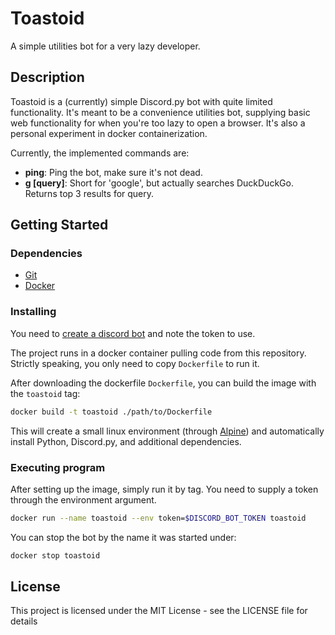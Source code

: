 # Toastoid

A simple utilities bot for a very lazy developer.

## Description

Toastoid is a (currently) simple Discord.py bot with quite limited functionality. It's meant to be a convenience utilities bot, supplying basic web functionality for when you're too lazy to open a browser. It's also a personal experiment in docker containerization.

Currently, the implemented commands are:
- **ping**: Ping the bot, make sure it's not dead.
- **g [query]**: Short for 'google', but actually searches DuckDuckGo. Returns top 3 results for query.

## Getting Started

### Dependencies

* [Git](https://git-scm.com/)
* [Docker](https://www.docker.com/)

### Installing

You need to [create a discord bot](https://discord.com/developers) and note the token to use.

The project runs in a docker container pulling code from this repository. Strictly speaking, you only need to copy `Dockerfile` to run it.

After downloading the dockerfile `Dockerfile`, you can build the image with the `toastoid` tag:

```sh
docker build -t toastoid ./path/to/Dockerfile
```

This will create a small linux environment (through [Alpine](https://alpinelinux.org/)) and automatically install Python, Discord.py, and additional dependencies.

### Executing program

After setting up the image, simply run it by tag. You need to supply a token through the environment argument.

```sh
docker run --name toastoid --env token=$DISCORD_BOT_TOKEN toastoid
```

You can stop the bot by the name it was started under:

```sh
docker stop toastoid
```

## License

This project is licensed under the MIT License - see the LICENSE file for details
